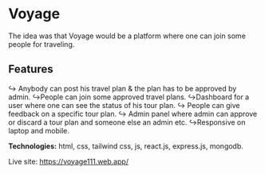 # Voyage

The idea was that Voyage would be a platform where one
can join some people for traveling.

## Features

↪ Anybody can post his travel plan & the plan has to be
approved by admin.
↪People can join some approved travel plans.
↪Dashboard for a user where one can see the status of his tour
plan.
↪ People can give feedback on a specific tour plan.
↪ Admin panel where admin can approve or discard a tour plan
and someone else an admin etc.
↪Responsive on laptop and mobile.

**Technologies:** html, css, tailwind css, js, react.js, express.js,
mongodb.

Live site: https://voyage111.web.app/

